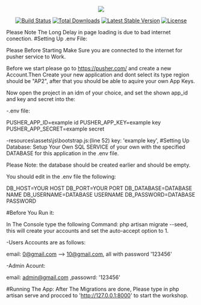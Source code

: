 <p align="center"><img src="https://laravel.com/assets/img/components/logo-laravel.svg"></p>

<p align="center">
<a href="https://travis-ci.org/laravel/framework"><img src="https://travis-ci.org/laravel/framework.svg" alt="Build Status"></a>
<a href="https://packagist.org/packages/laravel/framework"><img src="https://poser.pugx.org/laravel/framework/d/total.svg" alt="Total Downloads"></a>
<a href="https://packagist.org/packages/laravel/framework"><img src="https://poser.pugx.org/laravel/framework/v/stable.svg" alt="Latest Stable Version"></a>
<a href="https://packagist.org/packages/laravel/framework"><img src="https://poser.pugx.org/laravel/framework/license.svg" alt="License"></a>
</p>

Please Note The Long Delay in page loading is due to bad internet conection.
#Setting Up .env File:

Please Before Starting Make Sure you are connected to the internet for pusher service to Work.

Before we start please go to https://pusher.com/ and create a new Account.Then Create your new application and dont select its type region should be "AP2", after that you should be able to aquire your own App Keys.

Now open the project in an idm of your choice, and set the shown app_id and key and secret into the:

-.env file:

PUSHER_APP_ID=example id
PUSHER_APP_KEY=example key
PUSHER_APP_SECRET=example secret

-resources\assets\js\bootstrap.js:(line 52)
    key: 'example key',
#Setting Up Database:
Setup Your Own SQL SERVICE of your own with the specified DATABASE for this application in the .env file.

Please Note: the database should be created earlier and should be empty.

You should edit in the .env file the following:

DB_HOST=YOUR HOST
DB_PORT=YOUR PORT
DB_DATABASE=DATABASE NAME
DB_USERNAME=DATABASE USERNAME
DB_PASSWORD=DATABASE PASSWORD

#Before You Run it:

In The Console type the following Command: php artisan migrate --seed, this will create your accounts and set the auto-accept option to 1.

-Users Accounts are as follows:

email: 0@gmail.com --> 10@gmail.com, all with password '123456'

-Admin Acount:

email: admin@gmail.com ,passowrd: '123456'

#Running The App:
After The Migrations are done, Please type in php artisan serve and procced to 'http://127.0.0.1:8000' to start the workshop.



